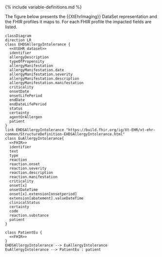{% include variable-definitions.md %}

The figure below presents the {{XtEhrImaging}} DataSet representation and the FHIR profiles it maps to. For each FHIR profile the impacted fields are listed.

```mermaid
classDiagram
direction LR
class EHDSAllergyIntolerance {
  <<XtEHR dataset>>
  identifier
  allergyDescription
  typeOfPropensity
  allergyManifestation
  allergyManifestation.date
  allergyManifestation.severity
  allergyManifestation.description
  allergyManifestation.manifestation
  criticality
  onsetDate
  onsetLifePeriod
  endDate
  endDateLifePeriod
  status
  certainty
  agentOrAllergen
  patient
}
link EHDSAllergyIntolerance "https://build.fhir.org/ig/Xt-EHR/xt-ehr-common/StructureDefinition-EHDSAllergyIntolerance.html"
class EuAllergyIntolerance{
  <<FHIR>>
  identifier
  text
  type
  reaction
  reaction.onset
  reaction.severity
  reaction.description
  reaction.manifestation
  criticality
  onset[x]
  onsetDateTime
  onset[x].extension[onsetperiod]
  extension[abatement].valueDateTime
  clinicalStatus
  certainty
  code
  reaction.substance
  patient
}

class PatientEu {
  <<FHIR>>
}
EHDSAllergyIntolerance --> EuAllergyIntolerance
EuAllergyIntolerance --> PatientEu : patient
```

